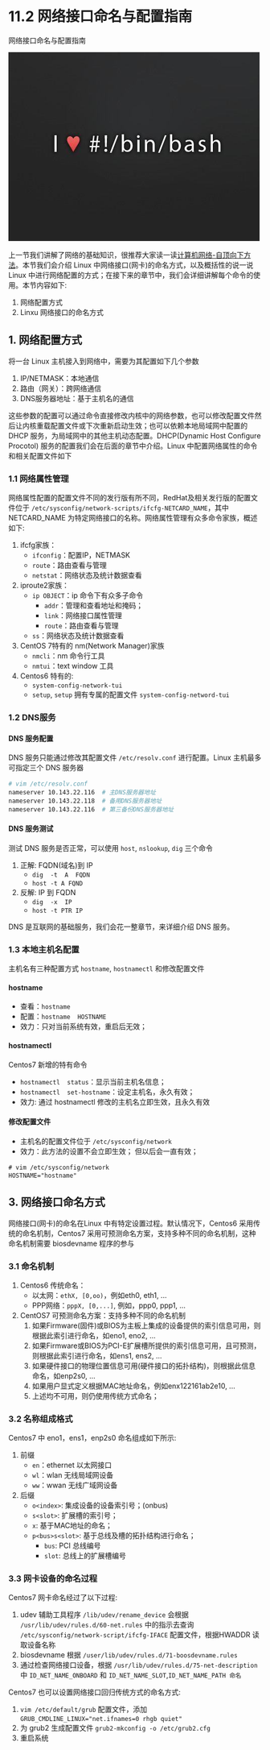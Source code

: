 # 11.2 网络接口命名与配置指南


网络接口命名与配置指南

![linux-mt](/images/linux_mt/linux_mt.jpg)
<!-- more -->

上一节我们讲解了网络的基础知识，很推荐大家读一读[计算机网络-自顶向下方法](https://book.douban.com/subject/26176870/)。本节我们会介绍 Linux 中网络接口(网卡)的命名方式，以及概括性的说一说 Linux 中进行网络配置的方式；在接下来的章节中，我们会详细讲解每个命令的使用。本节内容如下:
1. 网络配置方式
2. Linxu 网络接口的命名方式

## 1. 网络配置方式
将一台 Linux 主机接入到网络中，需要为其配置如下几个参数
1. IP/NETMASK：本地通信
2. 路由（网关）：跨网络通信
3. DNS服务器地址：基于主机名的通信

这些参数的配置可以通过命令直接修改内核中的网络参数，也可以修改配置文件然后让内核重载配置文件或下次重新启动生效；也可以依赖本地局域网中配置的 DHCP 服务，为局域网中的其他主机动态配置。DHCP(Dynamic Host Configure Procotol) 服务的配置我们会在后面的章节中介绍。Linux 中配置网络属性的命令和相关配置文件如下

### 1.1 网络属性管理
网络属性配置的配置文件不同的发行版有所不同，RedHat及相关发行版的配置文件位于 `/etc/sysconfig/network-scripts/ifcfg-NETCARD_NAME`，其中 NETCARD_NAME 为特定网络接口的名称。网络属性管理有众多命令家族，概述如下:
1. ifcfg家族：
    - `ifconfig`：配置IP，NETMASK
    - `route`：路由查看与管理
    - `netstat`：网络状态及统计数据查看
2. iproute2家族：
    - `ip OBJECT`：ip 命令下有众多子命令
        - `addr`：管理和查看地址和掩码；
        - `link`：网络接口属性管理
        - `route`：路由查看与管理
    - `ss`：网络状态及统计数据查看
3. CentOS 7特有的 nm(Network Manager)家族
    - `nmcli`：nm 命令行工具
    - `nmtui`：text window 工具
4. Centos6 特有的:
    - `system-config-network-tui`
    - `setup`, `setup` 拥有专属的配置文件 `system-config-netword-tui`

### 1.2 DNS服务
#### DNS 服务配置
DNS 服务只能通过修改其配置文件 `/etc/resolv.conf` 进行配置。Linux 主机最多可指定三个 DNS 服务器

```bash
# vim /etc/resolv.conf
nameserver 10.143.22.116  # 主DNS服务器地址
nameserver 10.143.22.118  # 备用DNS服务器地址
nameserver 10.143.22.116  # 第三备份DNS服务器地址
```

#### DNS 服务测试
测试 DNS 服务是否正常，可以使用 `host`, `nslookup`, `dig` 三个命令
1. 正解: FQDN(域名)到 IP
    - `dig  -t  A  FQDN`
    - `host -t A FQND`
2. 反解: IP 到 FQDN
    - `dig  -x  IP`
    - `host -t PTR IP`

DNS 是互联网的基础服务，我们会花一整章节，来详细介绍 DNS 服务。

### 1.3 本地主机名配置
主机名有三种配置方式 `hostname`, `hostnamectl` 和修改配置文件

#### hostname
- 查看：`hostname`
- 配置：`hostname  HOSTNAME`
- 效力：只对当前系统有效，重启后无效；

#### hostnamectl
Centos7 新增的特有命令
- `hostnamectl  status`：显示当前主机名信息；
- `hostnamectl  set-hostname`：设定主机名，永久有效；
- 效力: 通过 hostnamectl 修改的主机名立即生效，且永久有效

#### 修改配置文件
- 主机名的配置文件位于 `/etc/sysconfig/network`
- 效力：此方法的设置不会立即生效； 但以后会一直有效；

```
# vim /etc/sysconfig/network
HOSTNAME="hostname"
```

## 3. 网络接口命名方式
网络接口(网卡)的命名在Linux 中有特定设置过程。默认情况下，Centos6 采用传统的命名机制，Centos7 采用可预测命名方案，支持多种不同的命名机制，这种命名机制需要 biosdevname 程序的参与

### 3.1 命名机制
1. Centos6 传统命名：
    - 以太网：`ethX, [0,oo)`，例如eth0, eth1, ...
    - PPP网络：`pppX, [0,...]`, 例如，ppp0, ppp1, ...    
2. CentOS7 可预测命名方案：支持多种不同的命名机制
    1. 如果Firmware(固件)或BIOS为主板上集成的设备提供的索引信息可用，则根据此索引进行命名，如eno1, eno2, ...
    2. 如果Firmware或BIOS为PCI-E扩展槽所提供的索引信息可用，且可预测，则根据此索引进行命名，如ens1, ens2, ...
    3. 如果硬件接口的物理位置信息可用(硬件接口的拓扑结构)，则根据此信息命名，如enp2s0, ...
    4. 如果用户显式定义根据MAC地址命名，例如enx122161ab2e10, ...
    5. 上述均不可用，则仍使用传统方式命名；

### 3.2 名称组成格式  
Centos7 中 eno1，ens1，enp2s0 命名组成如下所示:
1. 前缀
    - `en`：ethernet 以太网接口
    - `wl`：wlan 无线局域网设备
    - `ww`：wwan 无线广域网设备
2. 后缀
    - `o<index>`: 集成设备的设备索引号；(onbus)
    - `s<slot>`: 扩展槽的索引号；
    - `x`: 基于MAC地址的命名；
    - `p<bus>s<slot>`: 基于总线及槽的拓扑结构进行命名；
        - `bus`: PCI 总线编号
        - `slot`: 总线上的扩展槽编号

### 3.3 网卡设备的命名过程
Centos7 网卡命名经过了以下过程:
1. udev 辅助工具程序 `/lib/udev/rename_device` 会根据 `/usr/lib/udev/rules.d/60-net.rules` 中的指示去查询  `/etc/sysconfig/network-script/ifcfg-IFACE` 配置文件，根据HWADDR 读取设备名称
2. biosdevname 根据 `/user/lib/udev/rules.d/71-boosdevname.rules`
3. 通过检查网络接口设备，根据 `/usr/lib/udev/rules.d/75-net-description` 中 `ID_NET_NAME_ONBOARD` 和 `ID_NET_NAME_SLOT`,`ID_NET_NAME_PATH 命名`

Centos7 也可以设置网络接口回归传统方式的命名方式:
1. `vim /etc/default/grub` 配置文件，添加 `GRUB_CMDLINE_LINUX="net.ifnames=0 rhgb quiet"`
2. 为 grub2 生成配置文件 `grub2-mkconfig -o /etc/grub2.cfg`
3. 重启系统

